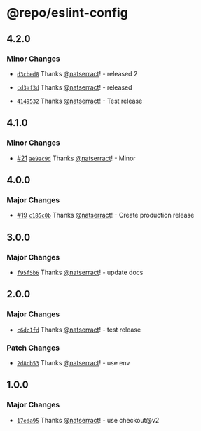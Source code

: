 # @repo/eslint-config

## 4.2.0

### Minor Changes

- [`d3cbed8`](https://github.com/natserract/frontend-automation/commit/d3cbed804839bd8b71c7d80824bb9c204d87792a) Thanks [@natserract](https://github.com/natserract)! - released 2

- [`cd3af3d`](https://github.com/natserract/frontend-automation/commit/cd3af3d42e3c93e89b0a9495d56a9563a3976008) Thanks [@natserract](https://github.com/natserract)! - released

- [`4149532`](https://github.com/natserract/frontend-automation/commit/4149532272dca80eac06c6e82df40f774ae5f990) Thanks [@natserract](https://github.com/natserract)! - Test release

## 4.1.0

### Minor Changes

- [#21](https://github.com/natserract/frontend-automation/pull/21) [`ae9ac9d`](https://github.com/natserract/frontend-automation/commit/ae9ac9d46aaa6b79a67f42a48ccef886860c0718) Thanks [@natserract](https://github.com/natserract)! - Minor

## 4.0.0

### Major Changes

- [#19](https://github.com/natserract/frontend-automation/pull/19) [`c185c0b`](https://github.com/natserract/frontend-automation/commit/c185c0b47077a0ba057542df5a9d7ccb5145c9ab) Thanks [@natserract](https://github.com/natserract)! - Create production release

## 3.0.0

### Major Changes

- [`f95f5b6`](https://github.com/natserract/frontend-automation/commit/f95f5b6f51766d51a12a071c750277068a1a7689) Thanks [@natserract](https://github.com/natserract)! - update docs

## 2.0.0

### Major Changes

- [`c6dc1fd`](https://github.com/natserract/frontend-automation/commit/c6dc1fd20e17cb1e0de8cfa3b38c77e8394c1589) Thanks [@natserract](https://github.com/natserract)! - test release

### Patch Changes

- [`2d8cb53`](https://github.com/natserract/frontend-automation/commit/2d8cb530e810fb0e4abccca3f7abef4c07a9c5d0) Thanks [@natserract](https://github.com/natserract)! - use env

## 1.0.0

### Major Changes

- [`17eda95`](https://github.com/natserract/frontend-automation/commit/17eda95ddc3673d9912f10c1d2a6ef2976f79dce) Thanks [@natserract](https://github.com/natserract)! - use checkout@v2
